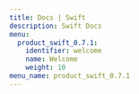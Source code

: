 ```yaml
---
title: Docs | Swift
description: Swift Docs
menu:
  product_swift_0.7.1:
    identifier: welcome
    name: Welcome
    weight: 10
menu_name: product_swift_0.7.1
---
```

